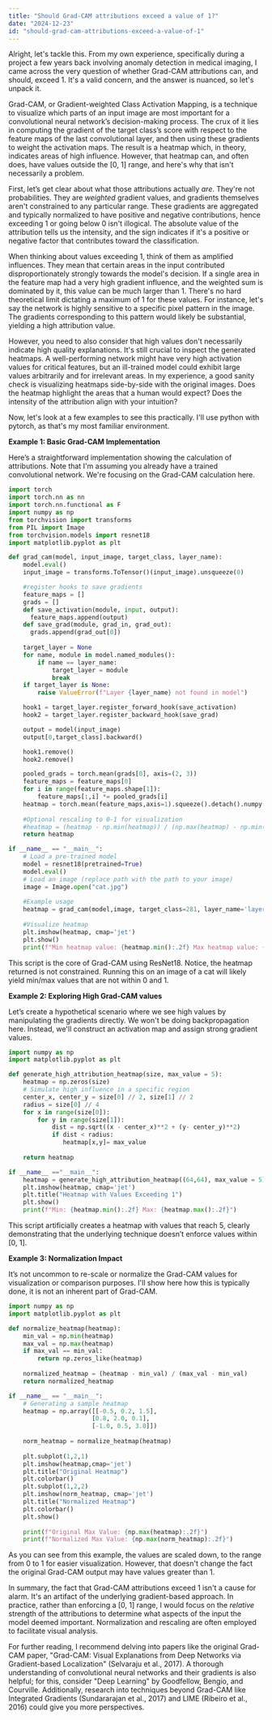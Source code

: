 ```yaml
---
title: "Should Grad-CAM attributions exceed a value of 1?"
date: "2024-12-23"
id: "should-grad-cam-attributions-exceed-a-value-of-1"
---
```


Alright, let's tackle this. From my own experience, specifically during a project a few years back involving anomaly detection in medical imaging, I came across the very question of whether Grad-CAM attributions can, and should, exceed 1. It's a valid concern, and the answer is nuanced, so let's unpack it.

Grad-CAM, or Gradient-weighted Class Activation Mapping, is a technique to visualize which parts of an input image are most important for a convolutional neural network’s decision-making process. The crux of it lies in computing the gradient of the target class’s score with respect to the feature maps of the last convolutional layer, and then using these gradients to weight the activation maps. The result is a heatmap which, in theory, indicates areas of high influence. However, that heatmap can, and often does, have values outside the [0, 1] range, and here's why that isn't necessarily a problem.

First, let’s get clear about what those attributions actually *are*. They're not probabilities. They are *weighted* gradient values, and gradients themselves aren't constrained to any particular range. These gradients are aggregated and typically normalized to have positive and negative contributions, hence exceeding 1 or going below 0 isn't illogical. The absolute value of the attribution tells us the intensity, and the sign indicates if it's a positive or negative factor that contributes toward the classification.

When thinking about values exceeding 1, think of them as amplified influences. They mean that certain areas in the input contributed disproportionately strongly towards the model's decision. If a single area in the feature map had a very high gradient influence, and the weighted sum is dominated by it, this value can be much larger than 1. There's no hard theoretical limit dictating a maximum of 1 for these values. For instance, let's say the network is highly sensitive to a specific pixel pattern in the image. The gradients corresponding to this pattern would likely be substantial, yielding a high attribution value.

However, you need to also consider that high values don't necessarily indicate high quality explanations. It's still crucial to inspect the generated heatmaps. A well-performing network might have very high activation values for critical features, but an ill-trained model could exhibit large values arbitrarily and for irrelevant areas. In my experience, a good sanity check is visualizing heatmaps side-by-side with the original images. Does the heatmap highlight the areas that a human would expect? Does the intensity of the attribution align with your intuition?

Now, let's look at a few examples to see this practically. I'll use python with pytorch, as that's my most familiar environment.

**Example 1: Basic Grad-CAM Implementation**

Here’s a straightforward implementation showing the calculation of attributions. Note that I'm assuming you already have a trained convolutional network. We're focusing on the Grad-CAM calculation here.

```python
import torch
import torch.nn as nn
import torch.nn.functional as F
import numpy as np
from torchvision import transforms
from PIL import Image
from torchvision.models import resnet18
import matplotlib.pyplot as plt

def grad_cam(model, input_image, target_class, layer_name):
    model.eval()
    input_image = transforms.ToTensor()(input_image).unsqueeze(0)

    #register hooks to save gradients
    feature_maps = []
    grads = []
    def save_activation(module, input, output):
      feature_maps.append(output)
    def save_grad(module, grad_in, grad_out):
      grads.append(grad_out[0])
    
    target_layer = None
    for name, module in model.named_modules():
        if name == layer_name:
            target_layer = module
            break
    if target_layer is None:
        raise ValueError(f"Layer {layer_name} not found in model")

    hook1 = target_layer.register_forward_hook(save_activation)
    hook2 = target_layer.register_backward_hook(save_grad)

    output = model(input_image)
    output[0,target_class].backward()

    hook1.remove()
    hook2.remove()

    pooled_grads = torch.mean(grads[0], axis=(2, 3))
    feature_maps = feature_maps[0]
    for i in range(feature_maps.shape[1]):
        feature_maps[:,i] *= pooled_grads[i]
    heatmap = torch.mean(feature_maps,axis=1).squeeze().detach().numpy()
    
    #Optional rescaling to 0-1 for visualization
    #heatmap = (heatmap - np.min(heatmap)) / (np.max(heatmap) - np.min(heatmap))
    return heatmap

if __name__ == "__main__":
    # Load a pre-trained model
    model = resnet18(pretrained=True)
    model.eval()
    # Load an image (replace path with the path to your image)
    image = Image.open("cat.jpg")
    
    #Example usage
    heatmap = grad_cam(model,image, target_class=281, layer_name='layer4')
    
    #Visualize heatmap
    plt.imshow(heatmap, cmap='jet')
    plt.show()
    print(f"Min heatmap value: {heatmap.min():.2f} Max heatmap value: {heatmap.max():.2f}")
```

This script is the core of Grad-CAM using ResNet18. Notice, the heatmap returned is not constrained. Running this on an image of a cat will likely yield min/max values that are not within 0 and 1.

**Example 2: Exploring High Grad-CAM values**

Let’s create a hypothetical scenario where we see high values by manipulating the gradients directly. We won't be doing backpropagation here. Instead, we'll construct an activation map and assign strong gradient values.

```python
import numpy as np
import matplotlib.pyplot as plt

def generate_high_attribution_heatmap(size, max_value = 5):
    heatmap = np.zeros(size)
    # Simulate high influence in a specific region
    center_x, center_y = size[0] // 2, size[1] // 2
    radius = size[0] // 4
    for x in range(size[0]):
        for y in range(size[1]):
            dist = np.sqrt((x - center_x)**2 + (y- center_y)**2)
            if dist < radius:
               heatmap[x,y]= max_value
    
    return heatmap

if __name__ =="__main__":
    heatmap = generate_high_attribution_heatmap((64,64), max_value = 5)
    plt.imshow(heatmap, cmap='jet')
    plt.title("Heatmap with Values Exceeding 1")
    plt.show()
    print(f"Min: {heatmap.min():.2f} Max: {heatmap.max():.2f}")
```

This script artificially creates a heatmap with values that reach 5, clearly demonstrating that the underlying technique doesn’t enforce values within [0, 1].

**Example 3: Normalization Impact**

It’s not uncommon to re-scale or normalize the Grad-CAM values for visualization or comparison purposes. I'll show here how this is typically done, it is not an inherent part of Grad-CAM.

```python
import numpy as np
import matplotlib.pyplot as plt

def normalize_heatmap(heatmap):
    min_val = np.min(heatmap)
    max_val = np.max(heatmap)
    if max_val == min_val:
        return np.zeros_like(heatmap)
    
    normalized_heatmap = (heatmap - min_val) / (max_val - min_val)
    return normalized_heatmap

if __name__ == "__main__":
    # Generating a sample heatmap
    heatmap = np.array([[-0.5, 0.2, 1.5],
                       [0.8, 2.0, 0.1],
                       [-1.0, 0.5, 3.0]])
    
    norm_heatmap = normalize_heatmap(heatmap)
    
    plt.subplot(1,2,1)
    plt.imshow(heatmap,cmap='jet')
    plt.title("Original Heatmap")
    plt.colorbar()
    plt.subplot(1,2,2)
    plt.imshow(norm_heatmap, cmap='jet')
    plt.title("Normalized Heatmap")
    plt.colorbar()
    plt.show()
    
    print(f"Original Max Value: {np.max(heatmap):.2f}")
    print(f"Normalized Max Value: {np.max(norm_heatmap):.2f}")
```
As you can see from this example, the values are scaled down, to the range from 0 to 1 for easier visualization. However, that doesn't change the fact the original Grad-CAM output may have values greater than 1.

In summary, the fact that Grad-CAM attributions exceed 1 isn't a cause for alarm. It's an artifact of the underlying gradient-based approach. In practice, rather than enforcing a [0, 1] range, I would focus on the *relative* strength of the attributions to determine what aspects of the input the model deemed important. Normalization and rescaling are often employed to facilitate visual analysis.

For further reading, I recommend delving into papers like the original Grad-CAM paper, "Grad-CAM: Visual Explanations from Deep Networks via Gradient-based Localization" (Selvaraju et al., 2017). A thorough understanding of convolutional neural networks and their gradients is also helpful; for this, consider "Deep Learning" by Goodfellow, Bengio, and Courville. Additionally, research into techniques beyond Grad-CAM like Integrated Gradients (Sundararajan et al., 2017) and LIME (Ribeiro et al., 2016) could give you more perspectives.
